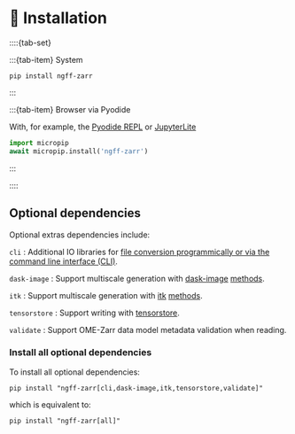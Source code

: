 # 💾 Installation

::::{tab-set}

:::{tab-item} System

```shell
pip install ngff-zarr
```

:::

:::{tab-item} Browser via Pyodide

With, for example, the [Pyodide REPL] or [JupyterLite]

```python
import micropip
await micropip.install('ngff-zarr')
```

:::

::::

## Optional dependencies

Optional extras dependencies include:

`cli` : Additional IO libraries for
[file conversion programmically or via the command line interface (CLI)](./cli.md).

`dask-image` : Support multiscale generation with [dask-image]
[methods](./methods.md).

`itk` : Support multiscale generation with [itk] [methods](./methods.md).

`tensorstore` : Support writing with [tensorstore].

`validate` : Support OME-Zarr data model metadata validation when reading.

[Pyodide REPL]: https://pyodide.org/en/stable/console.html
[JupyterLite]: https://jupyterlite.readthedocs.io/en/latest/try/lab
[dask-image]: https://image.dask.org/en/latest/
[itk]: https://docs.itk.org/en/latest/learn/python_quick_start.html
[tensorstore]: https://google.github.io/tensorstore/

### Install all optional dependencies

To install all optional dependencies:

```shell
pip install "ngff-zarr[cli,dask-image,itk,tensorstore,validate]"
```

which is equivalent to:

```shell
pip install "ngff-zarr[all]"
```
